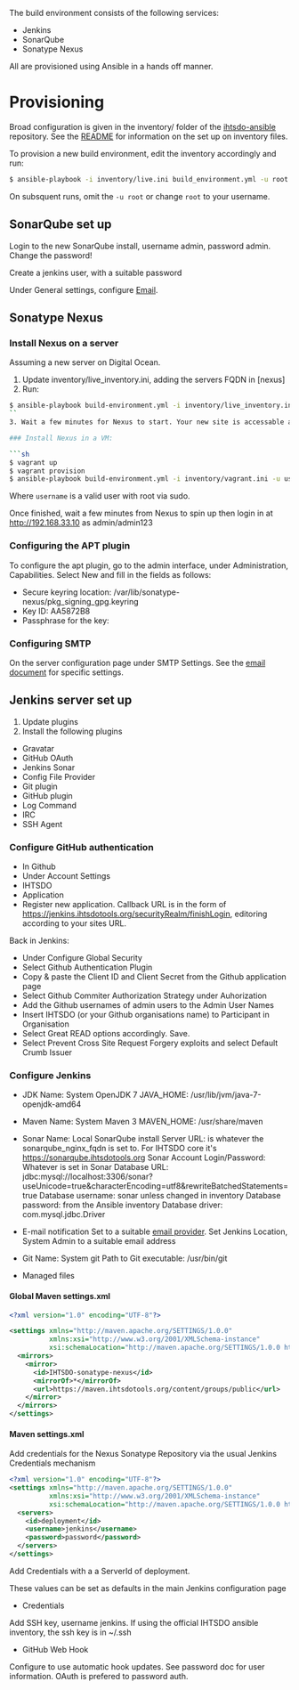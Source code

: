 The build environment consists of the following services:

* Jenkins
* SonarQube
* Sonatype Nexus

All are provisioned using Ansible in a hands off manner.

# Provisioning

Broad configuration is given in the inventory/ folder of the [ihtsdo-ansible](https://github.com/IHTSDO/ihtsdo-ansible)
repository. See the [README](https://github.com/IHTSDO/ihtsdo-ansible/README.md) for information on the set up on inventory files.

To provision a new build environment, edit the inventory accordingly and run:

```sh
$ ansible-playbook -i inventory/live.ini build_environment.yml -u root
```

On subsquent runs, omit the `-u root` or change `root` to your username.

## SonarQube set up

Login to the new SonarQube install, username admin, password admin. Change the password!

Create a jenkins user, with a suitable password

Under General settings, configure [Email](email.md).

## Sonatype Nexus

### Install Nexus on a server

Assuming a new server on Digital Ocean.

1. Update inventory/live_inventory.ini, adding the servers FQDN in [nexus]
2. Run:
```sh
$ ansible-playbook build-environment.yml -i inventory/live_inventory.ini --limit nexus -u root
``
3. Wait a few minutes for Nexus to start. Your new site is accessable at http://<server_fqdn>

### Install Nexus in a VM:

```sh
$ vagrant up
$ vagrant provision
$ ansible-playbook build-environment.yml -i inventory/vagrant.ini -u username
```

Where `username` is a valid user with root via sudo.

Once finished, wait a few minutes from Nexus to spin up then login in at http://192.168.33.10 as admin/admin123

### Configuring the APT plugin

To configure the apt plugin, go to the admin interface, under Administration, Capabilities. Select New and fill
in the fields as follows:

* Secure keyring location: /var/lib/sonatype-nexus/pkg_signing_gpg.keyring
* Key ID: AA5872B8
* Passphrase for the key: <passphrase>

### Configuring SMTP

On the server configuration page under SMTP Settings. See the [email document](email.md) for specific settings.

## Jenkins server set up

1. Update plugins
2. Install the following plugins
* Gravatar
* GitHub OAuth
* Jenkins Sonar
* Config File Provider
* Git plugin
* GitHub plugin
* Log Command
* IRC
* SSH Agent


### Configure GitHub authentication

* In Github
* Under Account Settings
* IHTSDO
* Application
* Register new application. Callback URL is in the form of
https://jenkins.ihtsdotools.org/securityRealm/finishLogin, editoring according to your sites URL.

Back in Jenkins:

* Under Configure Global Security
* Select Github Authentication Plugin
* Copy & paste the Client ID and Client Secret from the Github application page
* Select Github Commiter Authorization Strategy under Auhorization
* Add the Github usernames of admin users to the Admin User Names
* Insert IHTSDO (or your Github organisations name) to Participant in Organisation
* Select Great READ options accordingly. Save.
* Select Prevent Cross Site Request Forgery exploits and select Default Crumb Issuer

### Configure Jenkins

* JDK
Name: System OpenJDK 7
JAVA_HOME: /usr/lib/jvm/java-7-openjdk-amd64

* Maven
Name: System Maven 3
MAVEN_HOME: /usr/share/maven

* Sonar
Name: Local SonarQube install
Server URL: is whatever the sonarqube_nginx_fqdn is set to. For IHTSDO core it's https://sonarqube.ihtsdotools.org
Sonar Account Login/Password: Whatever is set in Sonar
Database URL: jdbc:mysql://localhost:3306/sonar?useUnicode=true&characterEncoding=utf8&rewriteBatchedStatements=true
Database username: sonar unless changed in inventory
Database password: from the Ansible inventory
Database driver: com.mysql.jdbc.Driver

* E-mail notification
Set to a suitable [email provider](email.md).
Set Jenkins Location, System Admin to a suitable email address

* Git
Name: System git
Path to Git executable: /usr/bin/git

* Managed files

#### Global Maven settings.xml
```xml
<?xml version="1.0" encoding="UTF-8"?>

<settings xmlns="http://maven.apache.org/SETTINGS/1.0.0"
          xmlns:xsi="http://www.w3.org/2001/XMLSchema-instance"
          xsi:schemaLocation="http://maven.apache.org/SETTINGS/1.0.0 http://maven.apache.org/xsd/settings-1.0.0.xsd">
  <mirrors>
    <mirror>
      <id>IHTSDO-sonatype-nexus</id>
      <mirrorOf>*</mirrorOf>
      <url>https://maven.ihtsdotools.org/content/groups/public</url>
    </mirror>
  </mirrors>
</settings>
```
#### Maven settings.xml

Add credentials for the Nexus Sonatype Repository via the usual Jenkins Credentials mechanism

```xml
<?xml version="1.0" encoding="UTF-8"?>
<settings xmlns="http://maven.apache.org/SETTINGS/1.0.0"
          xmlns:xsi="http://www.w3.org/2001/XMLSchema-instance"
          xsi:schemaLocation="http://maven.apache.org/SETTINGS/1.0.0 http://maven.apache.org/xsd/settings-1.0.0.xsd">
  <servers>
    <id>deployment</id>
    <username>jenkins</username>
    <password>password</password>
  </servers>
</settings>
```

Add Credentials with a a ServerId of deployment.

These values can be set as defaults in the main Jenkins configuration page

* Credentials

Add SSH key, username jenkins. If using the official IHTSDO ansible inventory, the ssh key is in ~/.ssh

* GitHub Web Hook

Configure to use automatic hook updates. See password doc for user information. OAuth is prefered to password auth.
